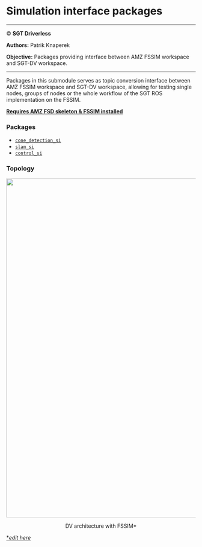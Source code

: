 # **Simulation interface packages**

___

© **SGT Driverless**

**Authors:** Patrik Knaperek

**Objective:** Packages providing interface between AMZ FSSIM workspace and SGT-DV workspace.

___

Packages in this submodule serves as topic conversion interface between AMZ FSSIM workspace and SGT-DV workspace, allowing for testing single nodes, groups of nodes or the whole workflow of the SGT ROS implementation on the FSSIM.

**[Requires AMZ FSD skeleton & FSSIM installed](https://gitlab.com/sgt-driverless/simulation/fsd_skeleton/-/blob/master/README.md)**

### Packages
* [`cone_detection_si`](./cone_detection_si/README.md)
* [`slam_si`](./slam_si/README.md)
* [`control_si`](./control_si/README.md)

### Topology

<p align="left">
    <img src="../../doc/DV_architecture-ROS_fssim_setup.svg" width="900">
</p>
<figcaption align = "center">DV architecture with FSSIM*</figcaption>

[**edit here*](https://app.diagrams.net/#G1iMFfZ8oNLDB1jh61XK2_ugi4TykpmphU#%7B%22pageId%22%3A%22OWH-98JbdBMRGTHJ76Kv%22%7D)

